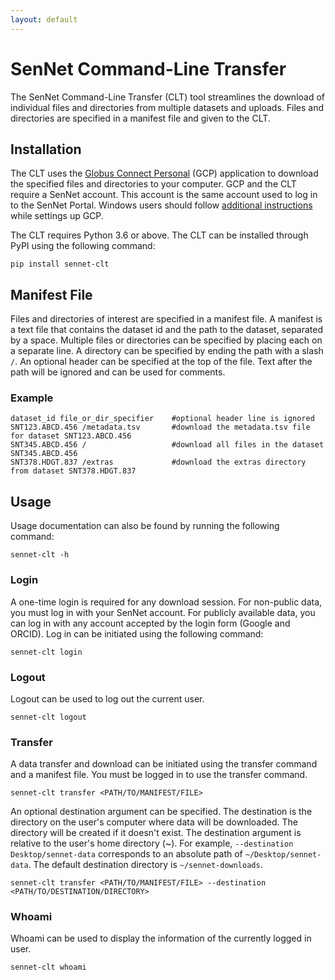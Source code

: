 ```yaml
---
layout: default
---
```

# SenNet Command-Line Transfer

The SenNet Command-Line Transfer (CLT) tool streamlines the download of individual files and directories from multiple datasets and uploads. Files and directories are specified in a manifest file and given to the CLT.


## Installation

The CLT uses the [Globus Connect Personal](https://www.globus.org/globus-connect-personal) (GCP) application to download the specified files and directories to your computer. GCP and the CLT require a SenNet account. This account is the same account used to log in to the SenNet Portal. Windows users should follow [additional instructions](gcp-windows) while settings up GCP.

The CLT requires Python 3.6 or above. The CLT can be installed through PyPI using the following command:

```
pip install sennet-clt
```

## Manifest File
Files and directories of interest are specified in a manifest file. A manifest is a text file that contains the dataset id and the path to the dataset, separated by a space. Multiple files or directories can be specified by placing each on a separate line. A directory can be specified by ending the path with a slash `/`. An optional header can be specified at the top of the file. Text after the path will be ignored and can be used for comments.

### Example
```
dataset_id file_or_dir_specifier    #optional header line is ignored
SNT123.ABCD.456 /metadata.tsv       #download the metadata.tsv file for dataset SNT123.ABCD.456
SNT345.ABCD.456 /                   #download all files in the dataset SNT345.ABCD.456
SNT378.HDGT.837 /extras             #download the extras directory from dataset SNT378.HDGT.837
```

## Usage

Usage documentation can also be found by running the following command:
```
sennet-clt -h
```

### Login

A one-time login is required for any download session. For non-public data, you must log in with your SenNet account. For publicly available data, you can log in with any account accepted by the login form (Google and ORCID). Log in can be initiated using the following command:

``` 
sennet-clt login
```

### Logout

Logout can be used to log out the current user.
```
sennet-clt logout
```

### Transfer

A data transfer and download can be initiated using the transfer command and a manifest file. You must be logged in to use the transfer command.
```
sennet-clt transfer <PATH/TO/MANIFEST/FILE> 
```
An optional destination argument can be specified. The destination is the directory on the user's computer where data will be downloaded. The directory will be created if it doesn't exist. The destination argument is relative to the user's home directory (~). For example, `--destination Desktop/sennet-data` corresponds to an absolute path of `~/Desktop/sennet-data`. The default destination directory is `~/sennet-downloads`.
```
sennet-clt transfer <PATH/TO/MANIFEST/FILE> --destination <PATH/TO/DESTINATION/DIRECTORY>
```

### Whoami

Whoami can be used to display the information of the currently logged in user.
``` 
sennet-clt whoami
```